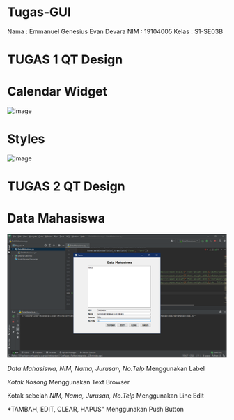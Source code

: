 # Tugas-GUI
Nama  : Emmanuel Genesius Evan Devara
NIM   : 19104005
Kelas : S1-SE03B

# TUGAS 1 QT Design
# Calendar Widget
![image](https://user-images.githubusercontent.com/72756374/114419288-80728a80-9bdd-11eb-8da7-d77044d0df58.png)

# Styles
![image](https://user-images.githubusercontent.com/72756374/114422808-cd0b9500-9be0-11eb-9736-afb5d748ce5e.png)

# TUGAS 2 QT Design
# Data Mahasiswa
<img src = "https://github.com/Evan-Devara/Tugas-GUI/blob/Tugas-Teori/QT_Data%20Mahasiswa/Screenshot.png">

*Data Mahasiswa, NIM, Nama, Jurusan, No.Telp* Menggunakan Label

*Kotak Kosong* Menggunakan Text Browser

Kotak sebelah *NIM, Nama, Jurusan, No.Telp* Menggunakan Line Edit

*TAMBAH, EDIT, CLEAR, HAPUS" Menggunakan Push Button
